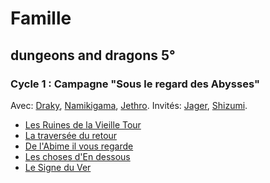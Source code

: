 # Famille

## dungeons and dragons 5° 
### Cycle 1 : Campagne "Sous le regard des Abysses"
Avec: [Draky](https://github.com/Kavekha/jdr/wiki/Draky), [Namikigama](https://github.com/Kavekha/jdr/wiki/Namikigama), [Jethro](https://github.com/Kavekha/jdr/wiki/Jethro).
Invités: [Jager](https://github.com/Kavekha/jdr/wiki/Jager), [Shizumi](https://github.com/Kavekha/jdr/wiki/Shizumi).
- [Les Ruines de la Vieille Tour](https://github.com/Kavekha/jdr/wiki/Les-ruines-de-la-vieille-tour)
- [La traversée du retour](https://github.com/Kavekha/jdr/wiki/La-travers%C3%A9e-du-retour)
- [De l'Abime il vous regarde](https://github.com/Kavekha/jdr/wiki/De-l'Abime-il-vous-regarde)
- [Les choses d'En dessous](https://github.com/Kavekha/jdr/wiki/Les-Choses-d'en-dessous)
- [Le Signe du Ver](https://github.com/Kavekha/jdr/wiki/Le-Signe-du-Ver)
